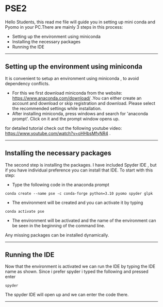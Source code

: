 # PSE2
Hello Students, this read me file will guide you in setting up mini conda  and Pyomo in your PC.There are mainly 3 steps in this process:
  * Setting up the environment using miniconda
  * Installing the necessary packages
  * Running the IDE
------------------------------------------------------------------------------------------------------------------------------

## **Setting up the environment using miniconda** 

It is convenient to setup an environment using miniconda , to avoid dependency conflicts.
  * For this we first download miniconda from the website: https://www.anaconda.com/download/  .You can either create an 
    account and download or skip registration and download. Please select the recommended settings while installation.
  * After installing miniconda, press windows and search for 'anaconda prompt'. Click on it and the prompt window opens up.

for detailed tutorial check out the following youtube video: https://www.youtube.com/watch?v=oHHbsMfyNR4 .

------------------------------------------------------------------------------------------------------------------------------
## **Installing the necessary packages**

The second step is installing the packages. I have included Spyder IDE , but if you have individual preference you can install that IDE. To start with this step:

   * Type the following code in the anaconda prompt

 ```
 conda create --name pse -c conda-forge python=3.10 pyomo spyder glpk
``` 
* The environment will be created and you can activate it by typing
```
conda activate pse
```
* The environment will be activated and the name of the environment can be seen in the beginning of the command line.

 Any missing packages can be installed dynamically.

 ---------------------------------------------------------------------------------------------------------------------------

 ## Running the IDE

 Now that the environment is activated we can run the IDE by typing the IDE name as shown. Since i prefer spyder i typed the following and pressed enter

```
spyder
```

The spyder IDE will open up and we can enter the code there.

----------------------------------------------------------------------------------------------------------------------------
